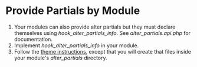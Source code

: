# Provide Partials by Module

1. Your modules can also provide alter partials but they must declare themselves using _hook_alter_partials_info_.  See _alter_partials.api.php_ for documentation.
1. Implement _hook_alter_partials_info_ in your module.
2. Follow the [theme instructions](themes.html), except that you will create that files inside your module's _alter_partials_ directory.
    
